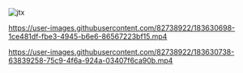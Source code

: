
![jtx](https://user-images.githubusercontent.com/82738922/183626982-f1679ed9-64e5-4504-abe3-6e8c64d3538c.png)


https://user-images.githubusercontent.com/82738922/183630698-1ce481df-fbe3-4945-b6e6-86567223bf15.mp4



https://user-images.githubusercontent.com/82738922/183630738-63839258-75c9-4f6a-924a-03407f6ca90b.mp4

